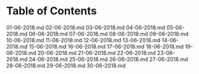 # Table of Contents

01-06-2018.md
02-06-2018.md
03-06-2018.md
04-06-2018.md
05-06-2018.md
06-06-2018.md
07-06-2018.md
08-06-2018.md
09-06-2018.md
10-06-2018.md
11-06-2018.md
12-06-2018.md
13-06-2018.md
14-06-2018.md
15-06-2018.md
16-06-2018.md
17-06-2018.md
18-06-2018.md
19-06-2018.md
20-06-2018.md
21-06-2018.md
22-06-2018.md
23-06-2018.md
24-06-2018.md
25-06-2018.md
26-06-2018.md
27-06-2018.md
28-06-2018.md
29-06-2018.md
30-06-2018.md